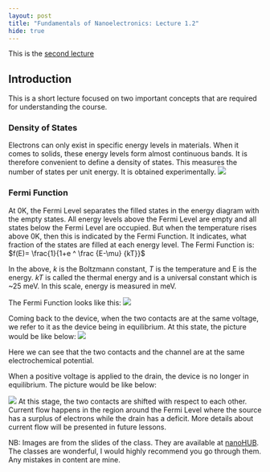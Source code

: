 ```yaml
---
layout: post
title: "Fundamentals of Nanoelectronics: Lecture 1.2"
hide: true
---
```


This is the [second lecture](https://www.youtube.com/watch?v=MysNlmHtonc)

## Introduction

This is a short lecture focused on two important concepts that are required for understanding the
course.

### Density of States
Electrons can only exist in specific energy levels in materials. When it comes to solids, these
energy levels form almost continuous bands. It is therefore convenient to define a density of
states. This measures the number of states per unit energy. It is obtained experimentally.
![](/fon/images/fon-l1-2/density-of-states.png)

### Fermi Function
At 0K, the Fermi Level separates the filled states in the energy diagram with the empty states.
All energy levels above the Fermi Level are empty and all states below the Fermi Level are
occupied. But when the temperature rises above 0K, then this is indicated by the Fermi Function.
It indicates, what fraction of the states are filled at each energy level. The Fermi Function is:
$f(E)= \frac{1}{1+e ^ \frac {E-\mu} {kT}}$

In the above, $k$ is the Boltzmann constant, $T$ is the temperature and E is the energy. $kT$ is
called the thermal energy and is a universal constant which is ~25 meV. In this scale, energy is
measured in meV.

The Fermi Function looks like this:
![](/fon/images/fon-l1-1/fermi-function.png)

Coming back to the device, when the two contacts are at the same voltage, we refer to it as the
device being in equilibrium.
At this state, the picture would be like below:
![](/fon/images/fon-l1-2/equilibrium-levels.png)

Here we can see that the two contacts and the channel are at the same electrochemical potential. 

When a positive voltage is applied to the drain, the device is no longer in equilibrium. The
picture would be like below:

![](/fon/images/fon-l1-2/nonequilibrium-levels.png)
At this stage, the two contacts are shifted with respect to each other. Current flow happens in
the region around the Fermi Level where the source has a surplus of electrons while the drain
has a deficit. More details about current flow will be presented in future lessons. 

NB: Images are from the slides of the class. They are available at [nanoHUB](https://nanohub.org/courses/FON1). The classes are wonderful, I would highly recommend you go through them. Any
mistakes in content are mine.